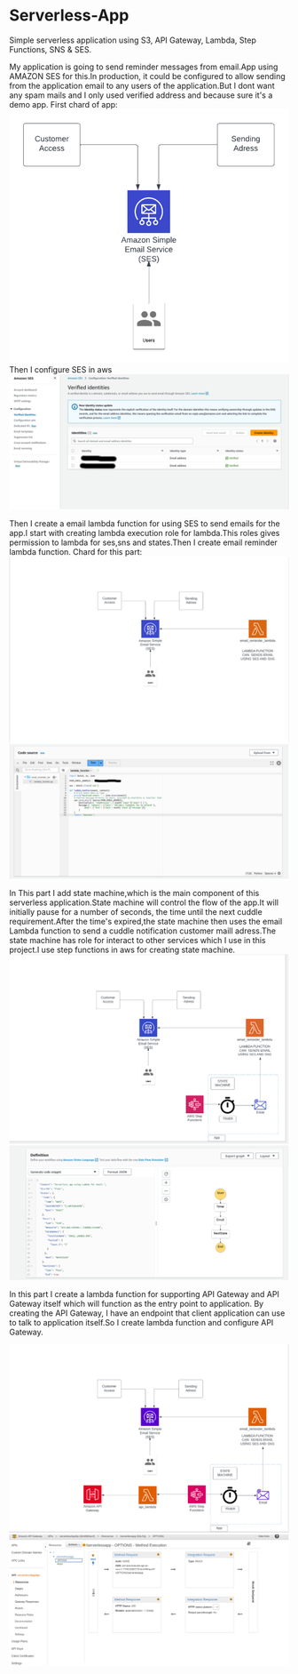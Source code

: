 # Serverless-App
Simple serverless application using S3, API Gateway, Lambda, Step Functions, SNS &amp; SES.

My application is going to send reminder messages from email.App using AMAZON SES for this.In production, it could be configured to allow sending from the application email to any users of the application.But I dont want any spam mails and I only used verified address and because sure it's a demo app.
First chard of app:
![chard1](_docs/assets/Serverless%20APP%20CHARD.png)
<br>
Then I configure SES in aws
![SES](_docs/assets/ses.jpg)

Then I create a email lambda function for using SES to send emails for the app.I start with creating lambda execution role for lambda.This roles gives permission to lambda for ses,sns and states.Then I create email reminder lambda function.
Chard for this part:
![chard2](_docs/assets/Screenshot%20from%202023-04-02%2017-13-24.png)
![lambda](_docs/assets/lambda.png)

In This part I add state machine,which is the main component of this serverless application.State machine will control the flow of the app.It will initially pause for a number of seconds, the time until the next cuddle requirement.After the time's expired,the state machine then uses the email Lambda function to send a cuddle notification  customer maill adress.The state machine has role for interact to other services which I use in this project.I use step functions in aws for creating state machine.
![chard3](_docs/assets/Screenshot%20from%202023-04-03%2020-02-33.png)
![stepfunction](_docs/assets/Screenshot%20from%202023-04-03%2019-52-45.png)

In this part I create a lambda function for supporting API Gateway and API Gateway itself which will function as the entry point to  application. By creating the API Gateway, I have an endpoint that client application can use to talk to application itself.So I create lambda function and configure API Gateway. 

![chard4](_docs/assets/Screenshot%20from%202023-04-03%2022-10-10.png)
![apıgateway](_docs/assets/Screenshot%20from%202023-04-03%2022-08-32.png)
